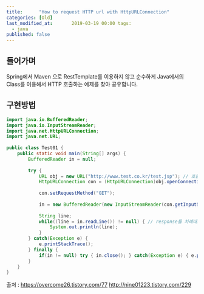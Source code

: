 ```yaml
---
title:      "How to request HTTP url with HttpURLConnection"
categories: [Old]
last_modified_at:       2019-03-19 00:00 tags:
  - java
published: false
---
```


## 들어가며

Spring에서 Maven 으로 RestTemplate를 이용하지 않고 순수하게 Java에서의 Class를 이용해서 HTTP 호출하는 예제를 찾아 공유합니다.

## 구현방법

```java
import java.io.BufferedReader;
import java.io.InputStreamReader;
import java.net.HttpURLConnection;
import java.net.URL;
 
public class Test01 {
    public static void main(String[] args) {
        BufferedReader in = null;
 
        try {
            URL obj = new URL("http://www.test.co.kr/test.jsp"); // 호출할 url
            HttpURLConnection con = (HttpURLConnection)obj.openConnection();
 
            con.setRequestMethod("GET");
 
            in = new BufferedReader(new InputStreamReader(con.getInputStream(), "UTF-8"));
        
            String line;
            while((line = in.readLine()) != null) { // response를 차례대로 출력
                System.out.println(line);
            }
        } catch(Exception e) {
            e.printStackTrace();
        } finally {
            if(in != null) try { in.close(); } catch(Exception e) { e.printStackTrace(); }
        }
    }
}
```

출처 : https://overcome26.tistory.com/77 http://nine01223.tistory.com/229